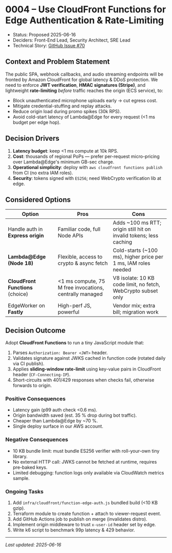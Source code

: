 # 0004 – Use CloudFront Functions for Edge Authentication & Rate-Limiting

* Status: Proposed 2025-06-16  
* Deciders: Front-End Lead, Security Architect, SRE Lead  
* Technical Story: [GitHub Issue #70](https://github.com/your-org/voice-payments/issues/70)

## Context and Problem Statement

The public SPA, webhook callbacks, and audio streaming endpoints will be fronted by Amazon CloudFront for global latency & DDoS protection. We need to enforce **JWT verification**, **HMAC signatures (Stripe)**, and lightweight **rate-limiting** *before* traffic reaches the origin (ECS service), to:

* Block unauthenticated microphone uploads early → cut egress cost.  
* Mitigate credential-stuffing and replay attacks.  
* Reduce origin load during promo spikes (30k RPS).  
* Avoid cold-start latency of Lambda@Edge for every request (<1 ms budget per edge hop).

## Decision Drivers

1. **Latency budget**: keep <1 ms compute at 10k RPS.  
2. **Cost**: thousands of regional PoPs — prefer per-request micro-pricing over Lambda@Edge's minimum GB-sec charge.  
3. **Operational simplicity**: deploy with `aws cloudfront functions publish` from CI (no extra IAM roles).  
4. **Security**: tokens signed with `ES256`; need WebCrypto verification lib at edge.

## Considered Options

| Option | Pros | Cons |
|--------|------|------|
| Handle auth in **Express origin** | Familiar code, full Node APIs | Adds ~100 ms RTT; origin still hit on invalid tokens; less caching |
| **Lambda@Edge (Node 18)** | Flexible, access to crypto & async fetch | Cold-starts (~100 ms), higher price per 1 ms, IAM roles needed |
| **CloudFront Functions** (choice) | <1 ms compute, 75 M free invocations, centrally managed | V8 isolate: 10 KB code limit, no fetch, WebCrypto subset only |
| EdgeWorker on **Fastly** | High-perf JS, powerful | Vendor mix; extra bill; migration work |

## Decision Outcome

Adopt **CloudFront Functions** to run a tiny JavaScript module that:

1. Parses `Authorization: Bearer <JWT>` header.  
2. Validates signature against JWKS cached in function code (rotated daily via CI publish).  
3. Applies **sliding-window rate-limit** using key-value pairs in CloudFront header (`CF-Connecting-IP`).  
4. Short-circuits with 401/429 responses when checks fail, otherwise forwards to origin.

### Positive Consequences

* Latency gain (p99 auth check <0.6 ms).  
* Origin bandwidth saved (est. 35 % drop during bot traffic).  
* Cheaper than Lambda@Edge by ~70 %.  
* Single deploy surface in our AWS account.

### Negative Consequences

* 10 KB bundle limit: must bundle ES256 verifier with roll-your-own tiny library.  
* No external HTTP call: JWKS cannot be fetched at runtime, requires pre-baked keys.  
* Limited debugging: function logs only available via CloudWatch metrics sample.

### Ongoing Tasks

1. Add `infra/cloudfront/function-edge-auth.js` bundled build (<10 KB gzip).  
2. Terraform module to create function + attach to viewer-request event.  
3. Add GitHub Actions job to publish on merge (invalidates distro).  
4. Implement origin middleware to trust `x-user-id` header set by edge.  
5. Write k6 script to benchmark 99p latency & 429 behavior.

---

*Last updated: 2025-06-16* 